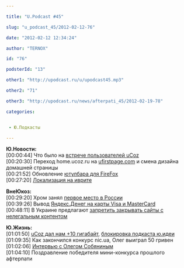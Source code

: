 ```yaml
---

title: "U.Podcast #45"

slug: "u_podcast_45/2012-02-12-76"

date: "2012-02-12 12:34:24"

author: "TERNOX"

id: "76"

podsterId: "13"

other1: "http://upodcast.ru/u/upodcast45.mp3"

other2: "71"

other3: "http://upodcast.ru/news/afterpati_45/2012-02-19-78"

categories:


 - Ю.Подкасты

---
```

**Ю.Новости:**  
\[00:00:44\] Что было на [встрече пользователей uCoz](http://forum.ucoz.ru/forum/2-38690-1 "http://forum.ucoz.ru/forum/2-38690-1")  
\[00:20:30\] Переход home.ucoz.ru на [ufirstpage.com](http://ufirstpage.com/ "http://ufirstpage.com/") и смена дизайна домашней страницы  
\[00:21:52\] Обновление [ютулбара для FireFox](https://twitter.com/#!/ucoz_ru/status/166505738691293184 "https://twitter.com/#!/ucoz_ru/status/166505738691293184")  
\[00:27:20\] [Локализация на иврите](http://www.ucoz.org.il/ "http://www.ucoz.org.il/")  
  
**ВнеЮкоз:**  
\[00:29:20\] Хром занял [первое место в России](http://habrahabr.ru/blogs/google_chrome/137528/ "http://habrahabr.ru/blogs/google_chrome/137528/")  
\[00:39:26\] Вывод [Яндекс.Денег на карты Visa и MasterCard](http://clubs.ya.ru/money/replies.xml?item_no=6141 "http://clubs.ya.ru/money/replies.xml?item_no=6141")  
\[00:48:11\] В Украине предлагают [запретить закрывать сайты с нелегальным контентом](http://habrahabr.ru/blogs/copyright/137769/ "http://habrahabr.ru/blogs/copyright/137769/")  
  
**Ю.Жизнь:**  
\[01:01:50\] [uCoz дал нам +10 гигабайт](http://salikov.net/sc/20120212-o7o-7kb.jpg "http://salikov.net/sc/20120212-o7o-7kb.jpg"), [блокировка подкаста ю.идеи](http://salikov.net/sc/20120212-fh1-51kb.jpg "http://salikov.net/sc/20120212-fh1-51kb.jpg")  
\[01:09:35\] Как закончился конкурс nic.ua, Олег выиграл 50 гривен  
\[01:02:06\] [Интервью с Олегом Собяниным](http://giryaev.com/blog/avto_ucoz_i_sobjanin/2012-02-07-224 "http://giryaev.com/blog/avto_ucoz_i_sobjanin/2012-02-07-224")  
\[01:04:10\] Поздравление победителя мини-конкурса прошлого афтерпати